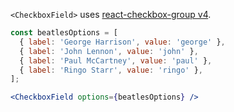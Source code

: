 `<CheckboxField>` uses [react-checkbox-group v4](https://github.com/ziad-saab/react-checkbox-group/tree/v4.0.0).

```jsx inside Markdown
const beatlesOptions = [
  { label: 'George Harrison', value: 'george' },
  { label: 'John Lennon', value: 'john' },
  { label: 'Paul McCartney', value: 'paul' },
  { label: 'Ringo Starr', value: 'ringo' },
];

<CheckboxField options={beatlesOptions} />
```